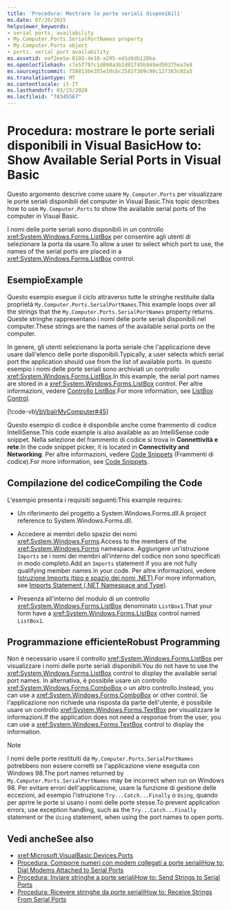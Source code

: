 ```yaml
---
title: 'Procedura: Mostrare le porte seriali disponibili'
ms.date: 07/20/2015
helpviewer_keywords:
- serial ports, availability
- My.Computer.Ports.SerialPortNames property
- My.Computer.Ports object
- ports, serial port availability
ms.assetid: eaf2ee5a-8103-4e10-a205-ed1d4db120ba
ms.openlocfilehash: c7e5f797c1d098a3b2d01745b949ed50375ea7e8
ms.sourcegitcommit: 7588136e355e10cbc2582f389c90c127363c02a5
ms.translationtype: MT
ms.contentlocale: it-IT
ms.lasthandoff: 03/15/2020
ms.locfileid: "74345567"
---
```

# <a name="how-to-show-available-serial-ports-in-visual-basic"></a><span data-ttu-id="9c5ff-102">Procedura: mostrare le porte seriali disponibili in Visual Basic</span><span class="sxs-lookup"><span data-stu-id="9c5ff-102">How to: Show Available Serial Ports in Visual Basic</span></span>

<span data-ttu-id="9c5ff-103">Questo argomento descrive come usare `My.Computer.Ports` per visualizzare le porte seriali disponibili del computer in Visual Basic.</span><span class="sxs-lookup"><span data-stu-id="9c5ff-103">This topic describes how to use `My.Computer.Ports` to show the available serial ports of the computer in Visual Basic.</span></span>  
  
 <span data-ttu-id="9c5ff-104">I nomi delle porte seriali sono disponibili in un controllo <xref:System.Windows.Forms.ListBox> per consentire agli utenti di selezionare la porta da usare.</span><span class="sxs-lookup"><span data-stu-id="9c5ff-104">To allow a user to select which port to use, the names of the serial ports are placed in a <xref:System.Windows.Forms.ListBox> control.</span></span>  
  
## <a name="example"></a><span data-ttu-id="9c5ff-105">Esempio</span><span class="sxs-lookup"><span data-stu-id="9c5ff-105">Example</span></span>  

 <span data-ttu-id="9c5ff-106">Questo esempio esegue il ciclo attraverso tutte le stringhe restituite dalla proprietà `My.Computer.Ports.SerialPortNames`.</span><span class="sxs-lookup"><span data-stu-id="9c5ff-106">This example loops over all the strings that the `My.Computer.Ports.SerialPortNames` property returns.</span></span> <span data-ttu-id="9c5ff-107">Queste stringhe rappresentano i nomi delle porte seriali disponibili nel computer.</span><span class="sxs-lookup"><span data-stu-id="9c5ff-107">These strings are the names of the available serial ports on the computer.</span></span>  
  
 <span data-ttu-id="9c5ff-108">In genere, gli utenti selezionano la porta seriale che l'applicazione deve usare dall'elenco delle porte disponibili.</span><span class="sxs-lookup"><span data-stu-id="9c5ff-108">Typically, a user selects which serial port the application should use from the list of available ports.</span></span> <span data-ttu-id="9c5ff-109">In questo esempio i nomi delle porte seriali sono archiviati un controllo <xref:System.Windows.Forms.ListBox>.</span><span class="sxs-lookup"><span data-stu-id="9c5ff-109">In this example, the serial port names are stored in a <xref:System.Windows.Forms.ListBox> control.</span></span> <span data-ttu-id="9c5ff-110">Per altre informazioni, vedere [Controllo ListBox](../../../../framework/winforms/controls/listbox-control-windows-forms.md).</span><span class="sxs-lookup"><span data-stu-id="9c5ff-110">For more information, see [ListBox Control](../../../../framework/winforms/controls/listbox-control-windows-forms.md).</span></span>  
  
 [!code-vb[VbVbalrMyComputer#45](~/samples/snippets/visualbasic/VS_Snippets_VBCSharp/VbVbalrMyComputer/VB/Class2.vb#45)]  
  
 <span data-ttu-id="9c5ff-111">Questo esempio di codice è disponibile anche come frammento di codice IntelliSense.</span><span class="sxs-lookup"><span data-stu-id="9c5ff-111">This code example is also available as an IntelliSense code snippet.</span></span> <span data-ttu-id="9c5ff-112">Nella selezione del frammento di codice si trova in **Connettività e rete**.</span><span class="sxs-lookup"><span data-stu-id="9c5ff-112">In the code snippet picker, it is located in **Connectivity and Networking**.</span></span> <span data-ttu-id="9c5ff-113">Per altre informazioni, vedere [Code Snippets](/visualstudio/ide/code-snippets) (Frammenti di codice).</span><span class="sxs-lookup"><span data-stu-id="9c5ff-113">For more information, see [Code Snippets](/visualstudio/ide/code-snippets).</span></span>  
  
## <a name="compiling-the-code"></a><span data-ttu-id="9c5ff-114">Compilazione del codice</span><span class="sxs-lookup"><span data-stu-id="9c5ff-114">Compiling the Code</span></span>  

 <span data-ttu-id="9c5ff-115">L'esempio presenta i requisiti seguenti:</span><span class="sxs-lookup"><span data-stu-id="9c5ff-115">This example requires:</span></span>  
  
- <span data-ttu-id="9c5ff-116">Un riferimento del progetto a System.Windows.Forms.dll.</span><span class="sxs-lookup"><span data-stu-id="9c5ff-116">A project reference to System.Windows.Forms.dll.</span></span>  
  
- <span data-ttu-id="9c5ff-117">Accedere ai membri dello spazio dei nomi <xref:System.Windows.Forms>.</span><span class="sxs-lookup"><span data-stu-id="9c5ff-117">Access to the members of the <xref:System.Windows.Forms> namespace.</span></span> <span data-ttu-id="9c5ff-118">Aggiungere un'istruzione `Imports` se i nomi dei membri all'interno del codice non sono specificati in modo completo.</span><span class="sxs-lookup"><span data-stu-id="9c5ff-118">Add an `Imports` statement if you are not fully qualifying member names in your code.</span></span> <span data-ttu-id="9c5ff-119">Per altre informazioni, vedere [Istruzione Imports (tipo e spazio dei nomi .NET)](../../../../visual-basic/language-reference/statements/imports-statement-net-namespace-and-type.md).</span><span class="sxs-lookup"><span data-stu-id="9c5ff-119">For more information, see [Imports Statement (.NET Namespace and Type)](../../../../visual-basic/language-reference/statements/imports-statement-net-namespace-and-type.md).</span></span>  
  
- <span data-ttu-id="9c5ff-120">Presenza all'interno del modulo di un controllo <xref:System.Windows.Forms.ListBox> denominato `ListBox1`.</span><span class="sxs-lookup"><span data-stu-id="9c5ff-120">That your form have a <xref:System.Windows.Forms.ListBox> control named `ListBox1`.</span></span>  
  
## <a name="robust-programming"></a><span data-ttu-id="9c5ff-121">Programmazione efficiente</span><span class="sxs-lookup"><span data-stu-id="9c5ff-121">Robust Programming</span></span>  

 <span data-ttu-id="9c5ff-122">Non è necessario usare il controllo <xref:System.Windows.Forms.ListBox> per visualizzare i nomi delle porte seriali disponibili.</span><span class="sxs-lookup"><span data-stu-id="9c5ff-122">You do not have to use the <xref:System.Windows.Forms.ListBox> control to display the available serial port names.</span></span> <span data-ttu-id="9c5ff-123">In alternativa, è possibile usare un controllo <xref:System.Windows.Forms.ComboBox> o un altro controllo.</span><span class="sxs-lookup"><span data-stu-id="9c5ff-123">Instead, you can use a <xref:System.Windows.Forms.ComboBox> or other control.</span></span> <span data-ttu-id="9c5ff-124">Se l'applicazione non richiede una risposta da parte dell'utente, è possibile usare un controllo <xref:System.Windows.Forms.TextBox> per visualizzare le informazioni.</span><span class="sxs-lookup"><span data-stu-id="9c5ff-124">If the application does not need a response from the user, you can use a <xref:System.Windows.Forms.TextBox> control to display the information.</span></span>  
  
> [!NOTE]
> <span data-ttu-id="9c5ff-125">I nomi delle porte restituiti da `My.Computer.Ports.SerialPortNames` potrebbero non essere corretti se l'applicazione viene eseguita con Windows 98.</span><span class="sxs-lookup"><span data-stu-id="9c5ff-125">The port names returned by `My.Computer.Ports.SerialPortNames` may be incorrect when run on Windows 98.</span></span> <span data-ttu-id="9c5ff-126">Per evitare errori dell'applicazione, usare la funzione di gestione delle eccezioni, ad esempio l'istruzione `Try...Catch...Finally` o `Using`, quando per aprire le porte si usano i nomi delle porte stesse.</span><span class="sxs-lookup"><span data-stu-id="9c5ff-126">To prevent application errors, use exception handling, such as the `Try...Catch...Finally` statement or the `Using` statement, when using the port names to open ports.</span></span>  
  
## <a name="see-also"></a><span data-ttu-id="9c5ff-127">Vedi anche</span><span class="sxs-lookup"><span data-stu-id="9c5ff-127">See also</span></span>

- <xref:Microsoft.VisualBasic.Devices.Ports>
- [<span data-ttu-id="9c5ff-128">Procedura: Comporre numeri con modem collegati a porte seriali</span><span class="sxs-lookup"><span data-stu-id="9c5ff-128">How to: Dial Modems Attached to Serial Ports</span></span>](../../../../visual-basic/developing-apps/programming/computer-resources/how-to-dial-modems-attached-to-serial-ports.md)
- [<span data-ttu-id="9c5ff-129">Procedura: Inviare stringhe a porte seriali</span><span class="sxs-lookup"><span data-stu-id="9c5ff-129">How to: Send Strings to Serial Ports</span></span>](../../../../visual-basic/developing-apps/programming/computer-resources/how-to-send-strings-to-serial-ports.md)
- [<span data-ttu-id="9c5ff-130">Procedura: Ricevere stringhe da porte seriali</span><span class="sxs-lookup"><span data-stu-id="9c5ff-130">How to: Receive Strings From Serial Ports</span></span>](../../../../visual-basic/developing-apps/programming/computer-resources/how-to-receive-strings-from-serial-ports.md)
